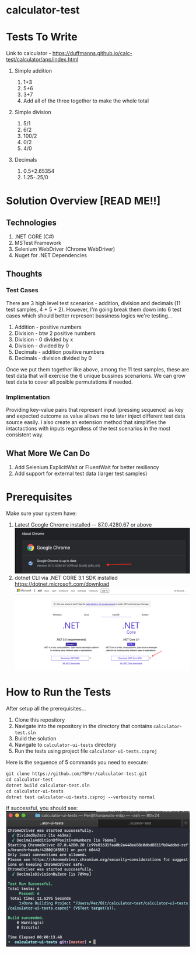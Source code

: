# calculator-test
# Tests To Write
Link to calculator - https://duffmanns.github.io/calc-test/calculator/app/index.html
1. Simple addition
      1. 1+3
      2. 5+6
      3. 3+7
      4. Add all of the three together to make the whole total

2. Simple division
      1. 5/1
      2. 6/2
      3. 100/2
      4. 0/2
      5. 4/0
3. Decimals
      1. 0.5+2.65354
      2. 1.25-.25/0

# Solution Overview [READ ME!!]

## Technologies
1. .NET CORE (C#)
2. MSTest Framework
3. Selenium WebDriver (Chrome WebDriver)
4. Nuget for .NET Dependencies

## Thoughts

### Test Cases
There are 3 high level test scenarios - addition, division and decimals (11 test samples, 4 + 5 + 2). However, I'm going break them down into 6 test cases which should better represent bussiness logics we're testing...

1. Addition - positive numbers
2. Division - btw 2 positive numbers
3. Division - 0 divided by x
4. Division - divided by 0
5. Decimals - addition positive numbers
6. Decimals - division divided by 0

Once we put them together like above, among the 11 test samples, these are test data that will exercise the 6 unique bussines scenarions. We can grow test data to cover all posible permutations if needed.

### Implimentation

Providing key-value pairs that represent input (pressing sequence) as key and expected outcome as value allows me to later inject different test data source easily. I also create an extension method that simplifies the intactactions with inputs regardless of the test scenarios in the most consistent way. 

## What More We Can Do
1. Add Selenium ExplicitWait or FluentWait for better resiliency
2. Add support for external test data (larger test samples)

# Prerequisites
Make sure your system have:
   1. Latest Google Chrome installed -- 87.0.4280.67 or above ![chrome-version](img/chrome-version.png)
   2. dotnet CLI via .NET CORE 3.1 SDK installed https://dotnet.microsoft.com/download ![dotnet-cli-download](img/dotnet-cli-download.png)

# How to Run the Tests
After setup all the prerequisites...
1. Clone this repository
2. Navigate into the repository in the directory that contains `calculator-test.sln` 
3. Build the solution 
4. Navigate to `calculator-ui-tests` directory
5. Run the tests using project file `calculator-ui-tests.csproj`

Here is the sequence of 5 commands you need to execute:
```shell
git clone https://github.com/TBPer/calculator-test.git
cd calculator-test
dotnet build calculator-test.sln
cd calculator-ui-tests
dotnet test calculator-ui-tests.csproj --verbosity normal
```
If successful, you should see:
![successfully-run-tests](img/successfully-run-tests.png)

